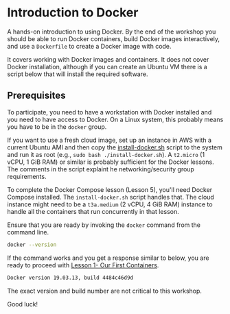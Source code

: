 # Introduction to Docker

A hands-on introduction to using Docker. By the end of the workshop you should be able to run Docker containers, build Docker images interactively, and use a `Dockerfile` to create a Docker image with code.

It covers working with Docker images and containers. It does not cover Docker installation, although if you can create an Ubuntu VM there is a script below that will install the required software.

## Prerequisites

To participate, you need to have a workstation with Docker installed and you need to have access to Docker. On a Linux system, this probably means you have to be in the `docker` group.

If you want to use a fresh cloud image, set up an instance in AWS with a current Ubuntu AMI and then copy the [install-docker.sh](install-docker.sh) script to the system and run it as root (e.g., `sudo bash ./install-docker.sh`). A `t2.micro` (1 vCPU, 1 GiB RAM) or similar is probably sufficient for the Docker lessons. The comments in the script explaint he networking/security group requirements.

To complete the Docker Compose lesson (Lesson 5), you'll need Docker Compose installed. The `install-docker.sh` script handles that. The cloud instance might need to be a `t3a.medium` (2 vCPU, 4 GiB RAM) instance to handle all the containers that run concurrently in that lesson.

Ensure that you are ready by invoking the `docker` command from the command line.

```bash
docker --version
```

If the command works and you get a response similar to below, you are ready to proceed with [Lesson 1- Our First Containers](01-Lesson/README.md).

```bash
Docker version 19.03.13, build 4484c46d9d
```

The exact version and build number are not critical to this workshop.

Good luck!
